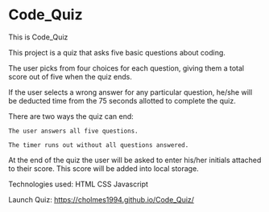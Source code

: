 # Code_Quiz
This is Code_Quiz

This project is a quiz that asks five basic questions about coding.

The user picks from four choices for each question, giving them a total score out of five when the quiz ends.

If the user selects a wrong answer for any particular question, he/she will be deducted time from the 75 seconds allotted to complete the quiz.

There are two ways the quiz can end:
    
    The user answers all five questions.
    
    The timer runs out without all questions answered.

At the end of the quiz the user will be asked to enter his/her initials attached to their score. This score will be added into local storage.



Technologies used:
    HTML
    CSS
    Javascript

Launch Quiz:
    https://cholmes1994.github.io/Code_Quiz/
    